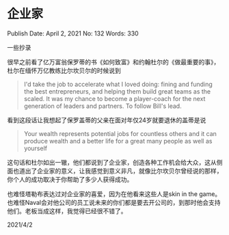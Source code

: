 # 企业家

Publish Date: April 2, 2021
No: 132
Words: 330

一些抄录

很早之前看了亿万富翁保罗蒂的书《如何致富》和约翰杜尔的《做最重要的事》，杜尔在缅怀万亿教练比尔坎贝尔的时候说到

> I'd take the job to accelerate what I loved doing: fining and funding the best entrepreneurs, and helping them build great teams as the scaled. It was my chance to become a player-coach for the next generation of leaders and partners. To follow Bill's lead.
> 

看到这段话让我想起了保罗盖蒂的父亲在面对年仅24岁就要退休的盖蒂是说

> Your wealth represents potential jobs for countless others and it can produce wealth and a better life for a great many people as well as yourself
> 

这句话和杜尔如出一辙，他们都说到了企业家，创造各种工作机会给大众，这从侧面也道出了企业家的意义，让我感觉到意义非凡，就像比尔坎贝尔曾经说的那样，你个人的成功取决于你帮助了多少人获得成功。

也难怪塔勒布表达过对企业家的喜爱，因为在他看来这些人是skin in the game。也难怪Naval会对他公司的员工说未来的你们都是要去开公司的，到那时他会支持他们。老板当成这样，我觉得已经很不错了。

2021/4/2